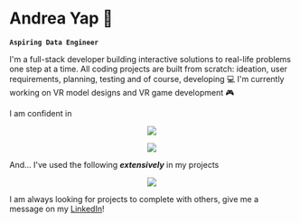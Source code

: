 # Andrea Yap :bug:

**``Aspiring Data Engineer``**

I'm a full-stack developer building interactive solutions to real-life problems one step at a time.  All coding projects are built from scratch: ideation, user requirements, planning, testing and of course, developing :computer: I'm currently working on VR model designs and VR game development :video_game:

I am confident in
<p align="center">
  <a href="https://skillicons.dev">
    <img src="https://skillicons.dev/icons?i=mysql,js,py,flask,java,php" />
  </a>
</p>
<p align="center">
  <a href="https://skillicons.dev">
    <img src="https://skillicons.dev/icons?i=vim,linux,css,html,react,vue" />
  </a>
</p>

And... I've used the following <i><b>extensively</b></i> in my projects
<p align="center">
  <a href="https://skillicons.dev">
    <img src="https://skillicons.dev/icons?i=docker,c,cs,firebase,figma,nodejs,unity" />
  </a>
</p>

I am always looking for projects to complete with others, give me a message on my [LinkedIn](https://www.linkedin.com/in/andreayapenrui/)! 
